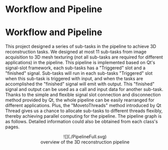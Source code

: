 # Workflow and Pipeline
# Workflow and Pipeline

This project designed a series of sub-tasks in the pipeline to achieve 3D reconstruction tasks. We designed at most 11 sub-tasks from image acquisition to 3D mesh texturing (not all sub-tasks are required for different applications) in the pipeline. This pipeline is implemented based on Qt's signal-slot framework, each sub-tasks has a "Triggered" slot and a "finished" signal. Sub-tasks will run in each sub-tasks "Triggered" slot when this sub-task is triggered with input, and when the tasks are accomplished the "finished" signal will emit with output. This "finished" signal and output can be used as a call and input data for another sub-task. Thanks to the simple and flexible signal slot connection and disconnection method provided by Qt, the whole pipeline can be easily rearranged for different applications. Plus, the "MovetoThreads" method introduced by Qt Thread gives us a chance to allocate sub-tasks to different threads flexibly, thereby achieving parallel computing for the pipeline. The pipeline graph is as follows. Detailed information could also be obtained from each class's pages.

<center> ![](./PipelineFull.svg) </center>
<center> overview of the 3D reconstruction pipeline </center>

